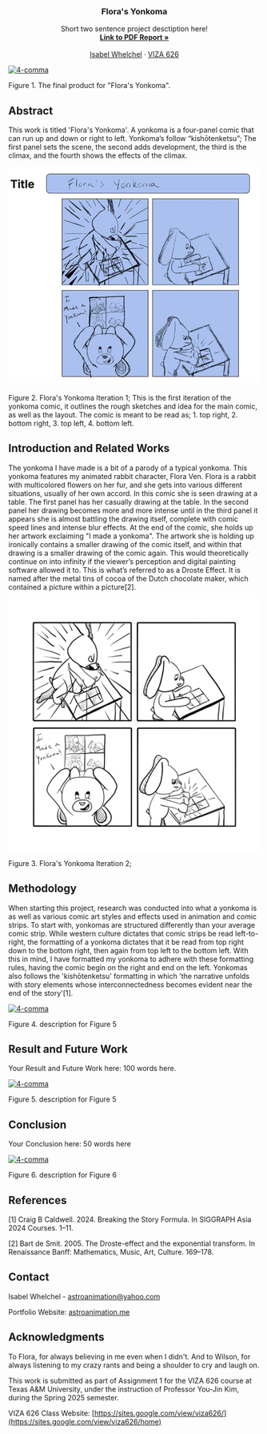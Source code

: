 <!-- Improved compatibility of back to top link: See: https://github.com/othneildrew/Best-README-Template/pull/73 -->
<a id="readme-top"></a>

<!-- PROJECT SHIELDS -->
<!--
*** I'm using markdown "reference style" links for readability.
*** Reference links are enclosed in brackets [ ] instead of parentheses ( ).
*** See the bottom of this document for the declaration of the reference variables
*** for contributors-url, forks-url, etc. This is an optional, concise syntax you may use.
*** https://www.markdownguide.org/basic-syntax/#reference-style-links
-->




<!-- PROJECT LOGO -->
<br />
<div align="center">
  </a>

  <h3 align="center">Flora's Yonkoma</h3>

  <p align="center">
    Short two sentence project desctiption here!
    <br />
    <a href="https://github.com/yujnkm/4-comma-Assignment_01/blob/main/pdf/Reality-Distortion-Room-ISMAR-23.pdf"><strong>Link to PDF Report »</strong></a>
    <br />
    <br />
    <a href="https://astroanimation.me">Isabel Whelchel</a>
    &middot;
    <a href="https://sites.google.com/view/viza626/home">VIZA 626</a>
  </p>
</div>

[![4-comma][images-fig1]](https://example.com)

Figure 1. The final product for "Flora's Yonkoma".

<!-- Abstract -->
## Abstract
This work is titled 'Flora's Yonkoma'. A yonkoma is a four-panel comic that can run up and down or right to left. Yonkoma’s follow “kishōtenketsu”; The first panel sets the scene, the second adds development, the third is the climax, and the fourth shows the effects of the climax.

[![4-comma][images-fig2]](https://example.com)

Figure 2. Flora's Yonkoma Iteration 1; This is the first iteration of the yonkoma comic, it outlines the rough sketches and idea for the main comic, as well as the layout. The comic is meant to be read as; 1. top right, 2. bottom right, 3. top left, 4. bottom left. 

<!-- Introduction and Related Works -->
## Introduction and Related Works

The yonkoma I have made is a bit of a parody of a typical yonkoma. This yonkoma features my animated rabbit character, Flora Ven. Flora is a rabbit with multicolored flowers on her fur, and she gets into various different situations, usually of her own accord. In this comic she is seen drawing at a table. The first panel has her casually drawing at the table. In the second panel her drawing becomes more and more intense until in the third panel it appears she is almost battling the drawing itself, complete with comic speed lines and intense blur effects. At the end of the comic, she holds up her artwork exclaiming "I made a yonkoma". The artwork she is holding up ironically contains a smaller drawing of the comic itself, and within that drawing is a smaller drawing of the comic again. This would theoretically continue on into infinity if the viewer’s perception and digital painting software allowed it to. This is what’s referred to as a Droste Effect. It is named after the metal tins of cocoa of the Dutch chocolate maker, which contained a picture within a picture[2].

[![4-comma][images-fig3]](https://example.com)

Figure 3. Flora's Yonkoma Iteration 2;

## Methodology

When starting this project, research was conducted into what a yonkoma is as well as various comic art styles and effects used in animation and comic strips. To start with, yonkomas are structured differently than your average comic strip. While western culture dictates that comic strips be read left-to-right, the formatting of a yonkoma dictates that it be read from top right down to the bottom right, then again from top left to the bottom left. With this in mind, I have formatted my yonkoma to adhere with these formatting rules, having the comic begin on the right and end on the left. Yonkomas also follows the 'kishōtenketsu' formatting in which 'the narrative unfolds with story elements whose interconnectedness becomes evident near the end of the story'[1].

[![4-comma][images-fig4]](https://example.com)

Figure 4. description for Figure 5

## Result and Future Work
Your Result and Future Work here: 100 words here.

[![4-comma][images-fig5]](https://example.com)

Figure 5. description for Figure 5

## Conclusion
Your Conclusion here: 50 words here

[![4-comma][images-fig6]](https://example.com)

Figure 6. description for Figure 6

<!-- Bibliography -->
## References

[1] Craig B Caldwell. 2024. Breaking the Story Formula. In SIGGRAPH Asia 2024 Courses. 1–11.

[2] Bart de Smit. 2005. The Droste-effect and the exponential transform. In Renaissance Banff: Mathematics, Music, Art,
Culture. 169–178.



<!-- CONTACT -->
## Contact

Isabel Whelchel - astroanimation@yahoo.com

Portfolio Website: [astroanimation.me](https://astroanimation.me)




<!-- ACKNOWLEDGMENTS -->
## Acknowledgments

To Flora, for always believing in me even when I didn't. And to Wilson, for always listening to my crazy rants and being a shoulder to cry and laugh on.

This work is submitted as part of Assignment 1 for the VIZA 626 course at Texas A&M University, under the instruction of Professor You-Jin Kim, during the Spring 2025 semester.

VIZA 626 Class Website: [https://sites.google.com/view/viza626/](https://sites.google.com/view/viza626/home)

<!-- MARKDOWN LINKS & IMAGES -->
<!-- https://www.markdownguide.org/basic-syntax/#reference-style-links -->
[contributors-shield]: https://img.shields.io/github/contributors/othneildrew/Best-README-Template.svg?style=for-the-badge
[contributors-url]: https://github.com/othneildrew/Best-README-Template/graphs/contributors
[forks-shield]: https://img.shields.io/github/forks/othneildrew/Best-README-Template.svg?style=for-the-badge
[forks-url]: https://github.com/othneildrew/Best-README-Template/network/members
[stars-shield]: https://img.shields.io/github/stars/othneildrew/Best-README-Template.svg?style=for-the-badge
[stars-url]: https://github.com/othneildrew/Best-README-Template/stargazers
[issues-shield]: https://img.shields.io/github/issues/othneildrew/Best-README-Template.svg?style=for-the-badge
[issues-url]: https://github.com/othneildrew/Best-README-Template/issues
[license-shield]: https://img.shields.io/github/license/othneildrew/Best-README-Template.svg?style=for-the-badge
[license-url]: https://github.com/othneildrew/Best-README-Template/blob/master/LICENSE.txt
[linkedin-shield]: https://img.shields.io/badge/-LinkedIn-black.svg?style=for-the-badge&logo=linkedin&colorB=555
[linkedin-url]: https://linkedin.com/in/othneildrew
[product-screenshot]: images/screenshot.png
[images-fig1]: images/fig1.png
[images-fig2]: fig2.JPG
[images-fig3]: fig3.JPG
[images-fig4]: images/fig4.png
[images-fig5]: images/fig5.png
[images-fig6]: images/fig6.png
[Next.js]: https://img.shields.io/badge/next.js-000000?style=for-the-badge&logo=nextdotjs&logoColor=white
[Next-url]: https://nextjs.org/
[React.js]: https://img.shields.io/badge/React-20232A?style=for-the-badge&logo=react&logoColor=61DAFB
[React-url]: https://reactjs.org/
[Vue.js]: https://img.shields.io/badge/Vue.js-35495E?style=for-the-badge&logo=vuedotjs&logoColor=4FC08D
[Vue-url]: https://vuejs.org/
[Angular.io]: https://img.shields.io/badge/Angular-DD0031?style=for-the-badge&logo=angular&logoColor=white
[Angular-url]: https://angular.io/
[Svelte.dev]: https://img.shields.io/badge/Svelte-4A4A55?style=for-the-badge&logo=svelte&logoColor=FF3E00
[Svelte-url]: https://svelte.dev/
[Laravel.com]: https://img.shields.io/badge/Laravel-FF2D20?style=for-the-badge&logo=laravel&logoColor=white
[Laravel-url]: https://laravel.com
[Bootstrap.com]: https://img.shields.io/badge/Bootstrap-563D7C?style=for-the-badge&logo=bootstrap&logoColor=white
[Bootstrap-url]: https://getbootstrap.com
[JQuery.com]: https://img.shields.io/badge/jQuery-0769AD?style=for-the-badge&logo=jquery&logoColor=white
[JQuery-url]: https://jquery.com 
